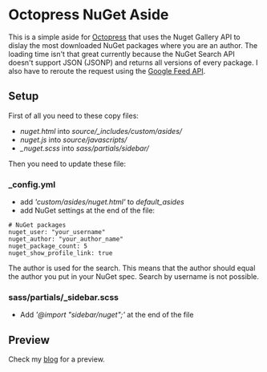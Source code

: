 # Octopress NuGet Aside

This is a simple aside for <a href="http://www.octopress.org">Octopress</a> that uses the Nuget Gallery API to dislay the most downloaded NuGet packages where you are an author. The loading time isn't that great currently because the NuGet Search API doesn't support JSON (JSONP) and returns all versions of every package. I also have to reroute the request using the [Google Feed API](https://developers.google.com/feed/v1/).

## Setup

First of all you need to these copy files:

* *nuget.html* into *source/_includes/custom/asides/*
* *nuget.js* into *source/javascripts/*
* *_nuget.scss* into *sass/partials/sidebar/*

Then you need to update these file:

### _config.yml

* add *'custom/asides/nuget.html'* to *default_asides*
* add NuGet settings at the end of the file:

```
# NuGet packages
nuget_user: "your_username"
nuget_author: "your_author_name"
nuget_package_count: 5
nuget_show_profile_link: true
```

The author is used for the search. This means that the author should equal the
author you put in your NuGet spec. Search by username is not possible.

### sass/partials/_sidebar.scss

* Add *'@import "sidebar/nuget";'* at the end of the file

## Preview

Check my [blog](http://kmees.github.com) for a preview.
